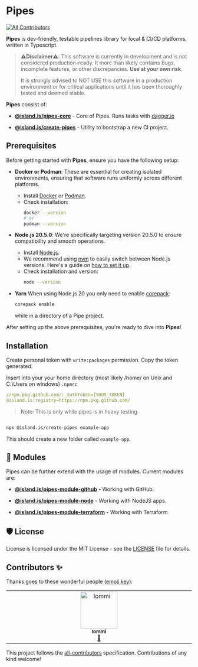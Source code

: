 # Pipes
<!-- ALL-CONTRIBUTORS-BADGE:START - Do not remove or modify this section -->
[![All Contributors](https://img.shields.io/badge/all_contributors-1-orange.svg?style=flat-square)](#contributors-)
<!-- ALL-CONTRIBUTORS-BADGE:END -->

**Pipes** is dev-friendly, testable pipelines library for local & CI/CD platforms, written in Typescript.

> ⚠️**Disclaimer**⚠️: This software is currently in development and is not considered production-ready. It more than likely contains bugs, incomplete features, or other discrepancies. **Use at your own risk**.
>
> It is strongly advised to NOT USE this software in a production environment or for critical applications until it has been thoroughly tested and deemed stable.

**Pipes** consist of:

- [**@island.is/pipes-core**](apps/pipes/) - Core of Pipes. Runs tasks with [dagger.io](https://dagger.io)

- [**@island.is/create-pipes**](apps/create-pipes/) - Utility to bootstrap a new CI project.

## Prerequisites

Before getting started with **Pipes**, ensure you have the following setup:

- **Docker or Podman**: These are essential for creating isolated environments, ensuring that software runs uniformly across different platforms.

  - Install [Docker](https://docs.docker.com/get-docker/) or [Podman](https://podman.io/getting-started/installation).
  - Check installation:
    ```bash
    docker --version
    # or
    podman --version
    ```

- **Node.js 20.5.0**: We're specifically targeting version 20.5.0 to ensure compatibility and smooth operations.
  - Install [Node.js](https://nodejs.org/en/).
  - We recommend using [nvm](https://github.com/nvm-sh/nvm) to easily switch between Node.js versions. Here's a guide on [how to set it up](https://github.com/nvm-sh/nvm#installing-and-updating).
  - Check installation and version:
    ```bash
    node --version
    ```
- **Yarn** When using Node.js 20 you only need to enable [corepack](https://nodejs.org/dist/latest/docs/api/corepack.html):

  ```bash
  corepack enable
  ```

  while in a directory of a Pipe project.

After setting up the above prerequisites, you're ready to dive into **Pipes**!

## Installation

Create personal token with `write:packages` permission. Copy the token generated.

Insert into your your home directory (most likely /home/<USERNAME> on Unix and C:\Users<USERNAME> on windows) `.npmrc`

```yaml
//npm.pkg.github.com/:_authToken={YOUR_TOKEN}
@island.is:registry=https://npm.pkg.github.com/
```

> Note: This is only while pipes is in heavy testing.

```sh

npx @island.is/create-pipes example-app

```

This should create a new folder called `example-app`.

## 🧩 Modules

Pipes can be further extend with the usage of modules. Current modules are:

- [**@island.is/pipes-module-github**](pipes-modules/pipes-module-github/) - Working with GitHub.

- [**@island.is/pipes-module-node**](pipes-modules/pipes-module-node/) - Working with NodeJS apps.

- [**@island.is/pipes-module-terraform**](pipes-modules/pipes-module-terraform/) - Working with Terraform

## 🛡️ License

License is licensed under the MIT License - see the [LICENSE](LICENSE) file for details.

## Contributors ✨

Thanks goes to these wonderful people ([emoji key](https://allcontributors.org/docs/en/emoji-key)):

<!-- ALL-CONTRIBUTORS-LIST:START - Do not remove or modify this section -->
<!-- prettier-ignore-start -->
<!-- markdownlint-disable -->
<table>
  <tbody>
    <tr>
      <td align="center" valign="top" width="14.28%"><a href="https://github.com/lodmfjord"><img src="https://avatars.githubusercontent.com/u/5091589?v=4?s=100" width="100px;" alt="lommi"/><br /><sub><b>lommi</b></sub></a><br /><a href="#maintenance-lodmfjord" title="Maintenance">🚧</a></td>
    </tr>
  </tbody>
</table>

<!-- markdownlint-restore -->
<!-- prettier-ignore-end -->

<!-- ALL-CONTRIBUTORS-LIST:END -->

This project follows the [all-contributors](https://github.com/all-contributors/all-contributors) specification. Contributions of any kind welcome!